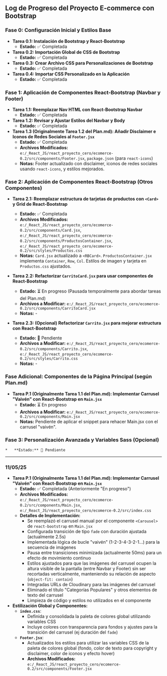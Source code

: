 ## Log de Progreso del Proyecto E-commerce con Bootstrap

### Fase 0: Configuración Inicial y Estilos Base
*   **Tarea 0.1: Instalación de Bootstrap y React-Bootstrap**
    *   **Estado:** ✅ Completada
*   **Tarea 0.2: Importación Global de CSS de Bootstrap**
    *   **Estado:** ✅ Completada
*   **Tarea 0.3: Crear Archivo CSS para Personalizaciones de Bootstrap**
    *   **Estado:** ✅ Completada
*   **Tarea 0.4: Importar CSS Personalizado en la Aplicación**
    *   **Estado:** ✅ Completada

### Fase 1: Aplicación de Componentes React-Bootstrap (Navbar y Footer)
*   **Tarea 1.1: Reemplazar Nav HTML con React-Bootstrap Navbar**
    *   **Estado:** ✅ Completada
*   **Tarea 1.2: Revisar y Ajustar Estilos del Navbar y Body**
    *   **Estado:** ✅ Completada
*   **Tarea 1.3 (Originalmente Tarea 1.2 del Plan.md): Añadir Disclaimer e Iconos de Redes Sociales al `Footer.jsx`**
    *   **Estado:** ✅ Completada
    *   **Archivos Modificados:** `e:/_React_JS/react_proyecto_cero/ecomerce-0.2/src/components/Footer.jsx`, `package.json` (para `react-icons`)
    *   **Notas:** Footer actualizado con disclaimer, iconos de redes sociales usando `react-icons`, y estilos mejorados.

### Fase 2: Aplicación de Componentes React-Bootstrap (Otros Componentes)

*   **Tarea 2.1: Reemplazar estructura de tarjetas de productos con `<Card>` y Grid de React-Bootstrap**
    *   **Estado:** ✅ Completada
    *   **Archivos Modificados:** `e:/_React_JS/react_proyecto_cero/ecomerce-0.2/src/components/Card.jsx`, `e:/_React_JS/react_proyecto_cero/ecomerce-0.2/src/components/ProductosContainer.jsx`, `e:/_React_JS/react_proyecto_cero/ecomerce-0.2/src/styles/Productos.css`
    *   **Notas:** `Card.jsx` actualizado a `<RBCard>`. `ProductosContainer.jsx` implementa `Container`, `Row`, `Col`. Estilos de imagen y tarjeta en `Productos.css` ajustados.

*   **Tarea 2.2: Refactorizar `CarritoCard.jsx` para usar componentes de React-Bootstrap**
    *   **Estado:** ⏳ En progreso (Pausada temporalmente para abordar tareas del Plan.md)
    *   **Archivos a Modificar:** `e:/_React_JS/react_proyecto_cero/ecomerce-0.2/src/components/CarritoCard.jsx`
    *   **Notas:** -

*   **Tarea 2.3: (Opcional) Refactorizar `Carrito.jsx` para mejorar estructura con React-Bootstrap**
    *   **Estado:** 📝 Pendiente
    *   **Archivos a Modificar:** `e:/_React_JS/react_proyecto_cero/ecomerce-0.2/src/components/Carrito.jsx`, `e:/_React_JS/react_proyecto_cero/ecomerce-0.2/src/styles/Carrito.css`
    *   **Notas:** -

### Fase Adicional: Componentes de la Página Principal (según Plan.md)

*   **Tarea P.1 (Originalmente Tarea 1.1 del Plan.md): Implementar Carrusel "Vaivén" con React-Bootstrap en `Main.jsx`**
    *   **Estado:** ⏳ En progreso
    *   **Archivos a Modificar:** `e:/_React_JS/react_proyecto_cero/ecomerce-0.2/src/components/Main.jsx`
    *   **Notas:** Pendiente de aplicar el snippet para rehacer Main.jsx con el carrusel "vaivén".

### Fase 3: Personalización Avanzada y Variables Sass (Opcional)
    *   **Estado:** 📝 Pendiente

---
### 11/05/25

*   **Tarea P.1 (Originalmente Tarea 1.1 del Plan.md): Implementar Carrusel "Vaivén" con React-Bootstrap en `Main.jsx`**
    *   **Estado:** ✅ Completada (Anteriormente "En progreso")
    *   **Archivos Modificados:** `e:/_React_JS/react_proyecto_cero/ecomerce-0.2/src/components/Main.jsx`, `e:/_React_JS/react_proyecto_cero/ecomerce-0.2/src/index.css`
    *   **Detalles de Implementación:**
        *   Se reemplazó el carrusel manual por el componente `<Carousel>` de `react-bootstrap` en `Main.jsx`
        *   Configurada transición de tipo `fade` con duración ajustada (actualmente 2.5s)
        *   Implementada lógica de bucle "vaivén" (1-2-3-4-3-2-1...) para la secuencia de imágenes
        *   Pausa entre transiciones minimizada (actualmente 50ms) para un efecto de movimiento continuo
        *   Estilos ajustados para que las imágenes del carrusel ocupen la altura visible de la pantalla (entre Navbar y Footer) sin ser recortadas verticalmente, manteniendo su relación de aspecto (`object-fit: contain`)
        *   Integradas URLs de Cloudinary para las imágenes del carrusel
        *   Eliminado el título "Categorías Populares" y otros elementos de texto del carrusel
        *   Limpieza de código y estilos no utilizados en el componente
*   **Estilización Global y Componentes:**
    *   **`index.css`**:
        *   Definida y consolidada la paleta de colores global utilizando variables CSS
        *   Incluye colores con transparencia para fondos y ajustes para la transición del carrusel (ej duración del `fade`)
    *   **`Footer.jsx`**:
        *   Actualizados los estilos para utilizar las variables CSS de la paleta de colores global (fondo, color de texto para copyright y disclaimer, color de iconos y efecto hover)
        *   **Archivos Modificados:** `e:/_React_JS/react_proyecto_cero/ecomerce-0.2/src/components/Footer.jsx`
